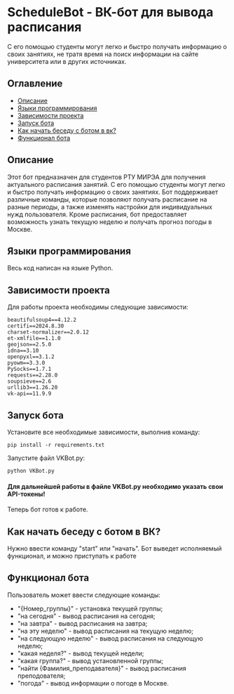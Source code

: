 # ScheduleBot - ВК-бот для вывода расписания
С его помощью студенты могут легко и быстро получать информацию о своих занятиях, не тратя время на поиск информации на сайте университета или в других источниках.
## Оглавление
- <a href="https://github.com/efane4m/ScheduleBot/blob/main/README.md#описание"> Описание </a>
- <a href="https://github.com/efane4m/ScheduleBot/blob/main/README.md#языки-программирования"> Языки программирования </a>
- <a href="https://github.com/efane4m/ScheduleBot/blob/main/README.md#зависимости-проекта"> Зависимости проекта </a>
- <a href="https://github.com/efane4m/ScheduleBot/blob/main/README.md#запуск-бота"> Запуск бота </a>
- <a href="https://github.com/efane4m/ScheduleBot/blob/main/README.md#как-начать-беседу-с-ботом-в-вк"> Как начать беседу с ботом в вк? </a>
- <a href="https://github.com/efane4m/ScheduleBot/blob/main/README.md#функционал-бота"> Функционал бота </a>
## Описание
Этот бот предназначен для студентов РТУ МИРЭА для получения актуального расписания занятий. С его помощью студенты могут легко и быстро получать информацию о своих занятиях. Бот поддерживает различные команды, которые позволяют получать расписание на разные периоды, а также изменять настройки для индивидуальных нужд пользователя. Кроме расписания, бот предоставляет возможность узнать текущую неделю и получать прогноз погоды в Москве.
## Языки программирования
Весь код написан на языке Python.
## Зависимости проекта
Для работы проекта необходимы следующие зависимости:
```
beautifulsoup4==4.12.2
certifi==2024.8.30
charset-normalizer==2.0.12
et-xmlfile==1.1.0
geojson==2.5.0
idna==3.10
openpyxl==3.1.2
pyowm==3.3.0
PySocks==1.7.1
requests==2.28.0
soupsieve==2.6
urllib3==1.26.20
vk-api==11.9.9
```
## Запуск бота
Установите все необходимые зависимости, выполнив команду:
```
pip install -r requirements.txt
```
Запустите файл VKBot.py:
```
python VKBot.py
```
#### Для дальнейшей работы в файле VKBot.py необходимо указать свои API-токены!
Теперь бот готов к работе.
## Как начать беседу с ботом в ВК?
Нужно ввести команду "start" или "начать". Бот выведет исполняемый функционал, и можно приступать к работе
## Функционал бота
Пользователь может ввести следующие команды:
 - "{Номер_группы}" - установка текущей группы;
 - "на сегодня" - вывод расписания на сегодня;
 - "на завтра" - вывод расписания на завтра;
 - "на эту неделю" - вывод расписания на текущую неделю;
 - "на следующую неделю" - вывод расписания на следующую неделю;
 - "какая неделя?" - вывод текущей недели;
 - "какая группа?" - вывод установленной группы;
 - "найти {Фамилия_преподавателя}" - вывод расписания преподователя;
 - "погода" - вывод информации о погоде в Москве.
